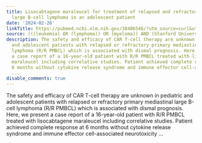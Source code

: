 ```yaml
---
title: Lisocabtagene maraleucel for treatment of relapsed and refractory primary mediastinal
  large B-cell lymphoma in an adolescent patient
date: '2024-02-26'
linkTitle: https://pubmed.ncbi.nlm.nih.gov/38406546/?utm_source=curl&utm_medium=rss&utm_campaign=pubmed-2&utm_content=1Rkszs2HVZ2RHP33OibaNFew6VK-LzjJWTD4GwmLlk8B-wCceh&fc=20220923065203&ff=20240226170444&v=2.18.0.post9+e462414
source: (((leukemia) OR (lymphoma)) OR (myeloma)) AND (Stanford University[Affiliation])
description: The safety and efficacy of CAR T-cell therapy are unknown in pediatric
  and adolescent patients with relapsed or refractory primary mediastinal large B-cell
  lymphoma (R/R PMBCL) which is associated with dismal prognosis. Here, we present
  a case report of a 16-year-old patient with R/R PMBCL treated with lisocabtagene
  maraleucel including correlative studies. Patient achieved complete response at
  6 months without cytokine release syndrome and immune effector cell-associated neurotoxicity
  ...
disable_comments: true
---
```

The safety and efficacy of CAR T-cell therapy are unknown in pediatric and adolescent patients with relapsed or refractory primary mediastinal large B-cell lymphoma (R/R PMBCL) which is associated with dismal prognosis. Here, we present a case report of a 16-year-old patient with R/R PMBCL treated with lisocabtagene maraleucel including correlative studies. Patient achieved complete response at 6 months without cytokine release syndrome and immune effector cell-associated neurotoxicity ...